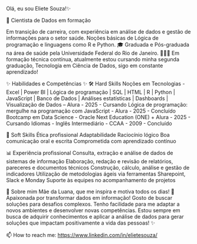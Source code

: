 Olá, eu sou Eliete Souza!✨

🎯 Cientista de Dados em formação

Em transição de carreira, com experiência em análise de dados e gestão de informações para o setor saúde. Noções básicas de Lógica de programação e linguagens como R e Python.
🎓 Graduada e Pós-graduada na área de saúde pela Universidade Federal do Rio de Janeiro. 
👩🏻‍💻 Em formação técnica contínua, atualmente estou cursando minha segunda graduação, Tecnologia em Ciência de Dados, sigo em constante aprendizado!

✨ Habilidades e Competências ✨
🛠️ Hard Skills
Noções em Tecnologias - Excel | Power BI | Lógica de programação | SQL | HTML | R | Python | JavaScript | Banco de Dados | Análises estatísticas | Dashboards | Visualização de Dados – Alura - 2025 - Cursando
Lógica de programação: mergulhe na programação com JavaScript - Alura - 2025 - Concluído
Bootcamp em Data Science - Oracle Next Education (ONE) + Alura - 2025 - Cursando
Idiomas - Inglês Intermediário - CCAA - 2009 - Concluído

🧠 Soft Skills
Ética profissional
Adaptabilidade
Raciocínio lógico
Boa comunicação oral e escrita
Comprometida com aprendizado contínuo

📊 Experiência profissional
Consulta, extração e análise de dados de sistemas de informação
Elaboração, redação e revisão de relatórios, pareceres e documentos técnicos
Construção, cálculo, análise e gestão de indicadores
Utilização de metodologias ágeis via ferramentas Sharepoint, Slack e Monday
Suporte às equipes no acompanhamento de projetos

📍 Sobre mim
Mãe da Luana, que me inspira e motiva todos os dias! 💞 Apaixonada por transformar dados em informação! Gosto de buscar soluções para desafios complexos. Tenho facilidade para me adaptar a novos ambientes e desenvolver novas competências. Estou sempre em busca de adquirir conhecimentos e aplicar a análise de dados para gerar soluções que impactam positivamente a vida das pessoas! ✨

📫 How to reach me: https://www.linkedin.com/in/elietesouza/

<!---
ElieteSouza/ElieteSouza is a ✨ special ✨ repository because its `README.md` (this file) appears on your GitHub profile.
You can click the Preview link to take a look at your changes.
--->


